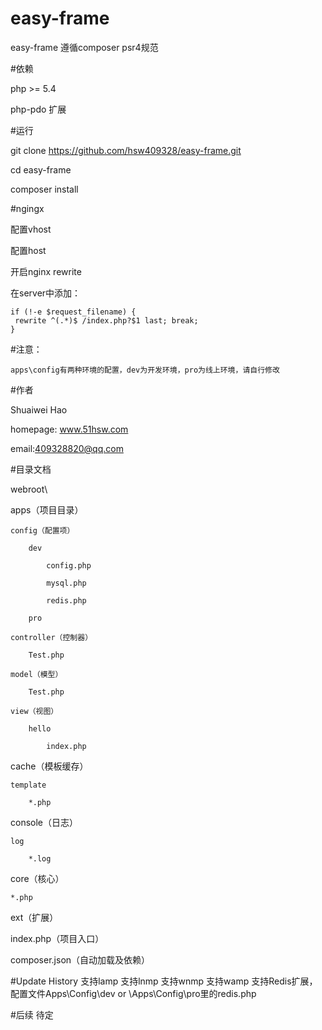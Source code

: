 # easy-frame

easy-frame 遵循composer psr4规范

#依赖

php >= 5.4

php-pdo 扩展
    
#运行

git clone https://github.com/hsw409328/easy-frame.git

cd easy-frame 

composer install
    
#ngingx

配置vhost

配置host

开启nginx rewrite
    

在server中添加：
  
    if (!-e $request_filename) { 
     rewrite ^(.*)$ /index.php?$1 last; break; 
    }

#注意：

    apps\config有两种环境的配置，dev为开发环境，pro为线上环境，请自行修改
    
#作者

Shuaiwei Hao

homepage: www.51hsw.com

email:409328820@qq.com
    
#目录文档

webroot\
   
   apps（项目目录）  
                 
    config（配置项）
    
        dev
        
            config.php
            
            mysql.php
            
            redis.php
            
        pro
        
    controller（控制器）
    
        Test.php
        
    model（模型）
    
        Test.php
        
    view（视图）
    
        hello
        
            index.php
            
   cache（模板缓存）
   
    template
    
        *.php
        
   console（日志）
   
    log
    
        *.log
        
   core（核心）
   
    *.php
    
   ext（扩展）
  
   
   index.php（项目入口）
   
   composer.json（自动加载及依赖）

#Update History
    支持lamp
    支持lnmp
    支持wnmp
    支持wamp
    支持Redis扩展，配置文件Apps\Config\dev or \Apps\Config\pro里的redis.php
    

#后续
待定